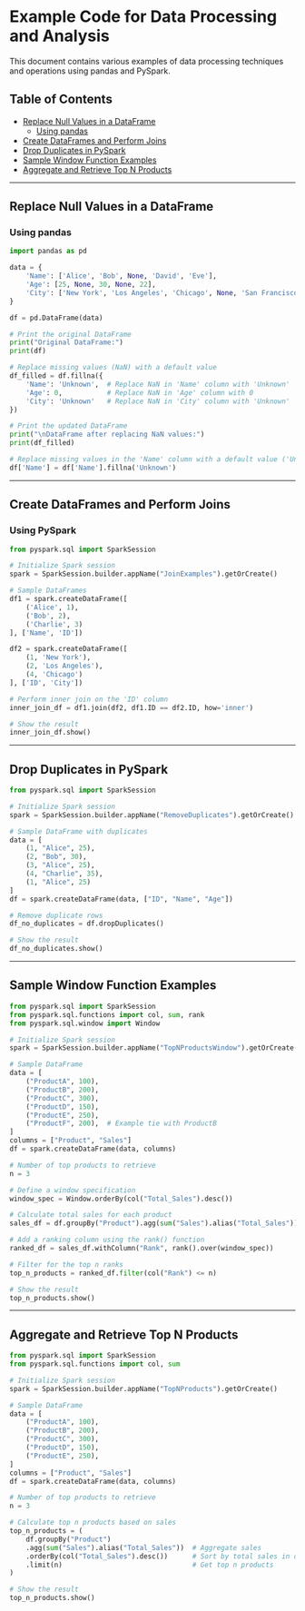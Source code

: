 # Example Code for Data Processing and Analysis

This document contains various examples of data processing techniques and operations using pandas and PySpark.

## Table of Contents

- [Replace Null Values in a DataFrame](#replace-null-values-in-a-dataframe)
  - [Using pandas](#using-pandas)
- [Create DataFrames and Perform Joins](#create-dataframes-and-perform-joins)
- [Drop Duplicates in PySpark](#drop-duplicates-in-pyspark)
- [Sample Window Function Examples](#sample-window-function-examples)
- [Aggregate and Retrieve Top N Products](#aggregate-and-retrieve-top-n-products)

---

## Replace Null Values in a DataFrame

### Using pandas

```python
import pandas as pd

data = {
    'Name': ['Alice', 'Bob', None, 'David', 'Eve'],
    'Age': [25, None, 30, None, 22],
    'City': ['New York', 'Los Angeles', 'Chicago', None, 'San Francisco']
}

df = pd.DataFrame(data)

# Print the original DataFrame
print("Original DataFrame:")
print(df)

# Replace missing values (NaN) with a default value
df_filled = df.fillna({
    'Name': 'Unknown',  # Replace NaN in 'Name' column with 'Unknown'
    'Age': 0,           # Replace NaN in 'Age' column with 0
    'City': 'Unknown'   # Replace NaN in 'City' column with 'Unknown'
})

# Print the updated DataFrame
print("\nDataFrame after replacing NaN values:")
print(df_filled)

# Replace missing values in the 'Name' column with a default value ('Unknown')
df['Name'] = df['Name'].fillna('Unknown')
```

---

## Create DataFrames and Perform Joins

### Using PySpark

```python
from pyspark.sql import SparkSession

# Initialize Spark session
spark = SparkSession.builder.appName("JoinExamples").getOrCreate()

# Sample DataFrames
df1 = spark.createDataFrame([
    ('Alice', 1),
    ('Bob', 2),
    ('Charlie', 3)
], ['Name', 'ID'])

df2 = spark.createDataFrame([
    (1, 'New York'),
    (2, 'Los Angeles'),
    (4, 'Chicago')
], ['ID', 'City'])

# Perform inner join on the 'ID' column
inner_join_df = df1.join(df2, df1.ID == df2.ID, how='inner')

# Show the result
inner_join_df.show()
```

---

## Drop Duplicates in PySpark

```python
from pyspark.sql import SparkSession

# Initialize Spark session
spark = SparkSession.builder.appName("RemoveDuplicates").getOrCreate()

# Sample DataFrame with duplicates
data = [
    (1, "Alice", 25),
    (2, "Bob", 30),
    (3, "Alice", 25),
    (4, "Charlie", 35),
    (1, "Alice", 25)
]
df = spark.createDataFrame(data, ["ID", "Name", "Age"])

# Remove duplicate rows
df_no_duplicates = df.dropDuplicates()

# Show the result
df_no_duplicates.show()
```

---

## Sample Window Function Examples

```python
from pyspark.sql import SparkSession
from pyspark.sql.functions import col, sum, rank
from pyspark.sql.window import Window

# Initialize Spark session
spark = SparkSession.builder.appName("TopNProductsWindow").getOrCreate()

# Sample DataFrame
data = [
    ("ProductA", 100),
    ("ProductB", 200),
    ("ProductC", 300),
    ("ProductD", 150),
    ("ProductE", 250),
    ("ProductF", 200),  # Example tie with ProductB
]
columns = ["Product", "Sales"]
df = spark.createDataFrame(data, columns)

# Number of top products to retrieve
n = 3

# Define a window specification
window_spec = Window.orderBy(col("Total_Sales").desc())

# Calculate total sales for each product
sales_df = df.groupBy("Product").agg(sum("Sales").alias("Total_Sales"))

# Add a ranking column using the rank() function
ranked_df = sales_df.withColumn("Rank", rank().over(window_spec))

# Filter for the top n ranks
top_n_products = ranked_df.filter(col("Rank") <= n)

# Show the result
top_n_products.show()
```

---

## Aggregate and Retrieve Top N Products

```python
from pyspark.sql import SparkSession
from pyspark.sql.functions import col, sum

# Initialize Spark session
spark = SparkSession.builder.appName("TopNProducts").getOrCreate()

# Sample DataFrame
data = [
    ("ProductA", 100),
    ("ProductB", 200),
    ("ProductC", 300),
    ("ProductD", 150),
    ("ProductE", 250),
]
columns = ["Product", "Sales"]
df = spark.createDataFrame(data, columns)

# Number of top products to retrieve
n = 3

# Calculate top n products based on sales
top_n_products = (
    df.groupBy("Product")
    .agg(sum("Sales").alias("Total_Sales"))  # Aggregate sales
    .orderBy(col("Total_Sales").desc())      # Sort by total sales in descending order
    .limit(n)                                # Get top n products
)

# Show the result
top_n_products.show()
```
